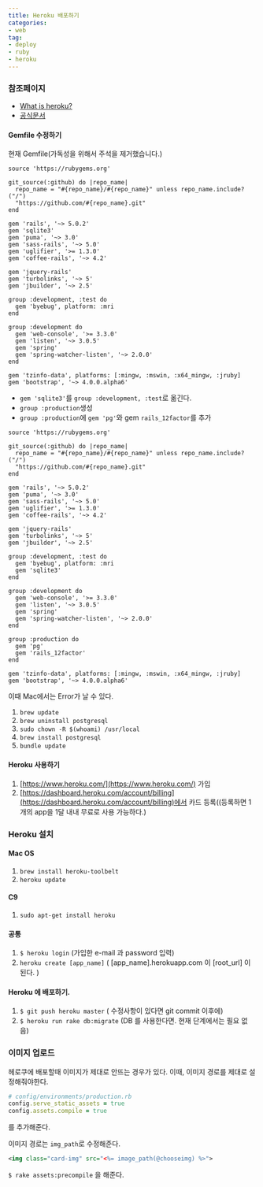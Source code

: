 ```yaml
---
title: Heroku 배포하기
categories:
- web
tag:
- deploy
- ruby
- heroku
---
```


### 참조페이지
- [What is heroku?](https://www.heroku.com/what)
- [공식문서](https://devcenter.heroku.com/articles/getting-started-with-rails4)

#### Gemfile 수정하기

현재 Gemfile(가독성을 위해서 주석을 제거했습니다.)

```
source 'https://rubygems.org'

git_source(:github) do |repo_name|
  repo_name = "#{repo_name}/#{repo_name}" unless repo_name.include?("/")
  "https://github.com/#{repo_name}.git"
end

gem 'rails', '~> 5.0.2'
gem 'sqlite3'
gem 'puma', '~> 3.0'
gem 'sass-rails', '~> 5.0'
gem 'uglifier', '>= 1.3.0'
gem 'coffee-rails', '~> 4.2'

gem 'jquery-rails'
gem 'turbolinks', '~> 5'
gem 'jbuilder', '~> 2.5'

group :development, :test do
  gem 'byebug', platform: :mri
end

group :development do
  gem 'web-console', '>= 3.3.0'
  gem 'listen', '~> 3.0.5'
  gem 'spring'
  gem 'spring-watcher-listen', '~> 2.0.0'
end

gem 'tzinfo-data', platforms: [:mingw, :mswin, :x64_mingw, :jruby]
gem 'bootstrap', '~> 4.0.0.alpha6'
```

- `gem 'sqlite3'`를 `group :development, :test`로 옮긴다.
- `group :production`생성
- `group :production`에 `gem 'pg'`와 gem `rails_12factor`를 추가

```
source 'https://rubygems.org'

git_source(:github) do |repo_name|
  repo_name = "#{repo_name}/#{repo_name}" unless repo_name.include?("/")
  "https://github.com/#{repo_name}.git"
end

gem 'rails', '~> 5.0.2'
gem 'puma', '~> 3.0'
gem 'sass-rails', '~> 5.0'
gem 'uglifier', '>= 1.3.0'
gem 'coffee-rails', '~> 4.2'

gem 'jquery-rails'
gem 'turbolinks', '~> 5'
gem 'jbuilder', '~> 2.5'

group :development, :test do
  gem 'byebug', platform: :mri
  gem 'sqlite3'
end

group :development do
  gem 'web-console', '>= 3.3.0'
  gem 'listen', '~> 3.0.5'
  gem 'spring'
  gem 'spring-watcher-listen', '~> 2.0.0'
end

group :production do
  gem 'pg'
  gem 'rails_12factor'
end

gem 'tzinfo-data', platforms: [:mingw, :mswin, :x64_mingw, :jruby]
gem 'bootstrap', '~> 4.0.0.alpha6'
```

이때 Mac에서는 Error가 날 수 있다.

1. `brew update`
2. `brew uninstall postgresql`
3. `sudo chown -R $(whoami) /usr/local`
4. `brew install postgresql`
5. `bundle update`

#### Heroku 사용하기

1. [https://www.heroku.com/](https://www.heroku.com/) 가입
2. [https://dashboard.heroku.com/account/billing](https://dashboard.heroku.com/account/billing)에서 카드 등록((등록하면 1개의 app을 1달 내내 무료로 사용 가능하다.)

### Heroku 설치

#### Mac OS

1. `brew install heroku-toolbelt`
2. `heroku update`

#### C9

1. `sudo apt-get install heroku`

#### 공통
1. `$ heroku login` (가입한 e-mail 과 password 입력)
2. `heroku create [app_name]` ( [app_name].herokuapp.com 이 [root_url] 이 된다. )

#### Heroku 에 배포하기.

1. `$ git push heroku master` ( 수정사항이 있다면 git commit 이후에)
2. `$ heroku run rake db:migrate` (DB 를 사용한다면. 현재 단계에서는 필요 없음)


### 이미지 업로드

헤로쿠에 배포할때 이미지가 제대로 안뜨는 경우가 있다. 이때, 이미지 경로를 제대로 설정해줘야한다.

```ruby
# config/environments/production.rb
config.serve_static_assets = true
config.assets.compile = true
```
를 추가해준다.

이미지 경로는 `img_path`로 수정해준다.

```xml
<img class="card-img" src="<%= image_path(@chooseimg) %>">
```

`$ rake assets:precompile` 을 해준다.

